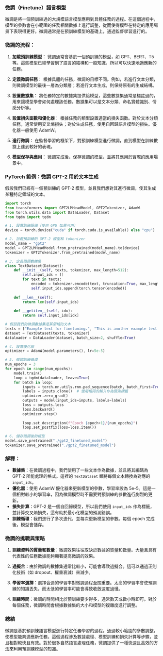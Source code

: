 ### 微調（Finetune）語言模型

微調是將一個預訓練過的大規模語言模型應用到具體任務的過程。在這個過程中，模型的參數會在小範圍的任務相關數據上進行調整，從而使得模型在特定的應用場景下表現得更好。微調通常是在預訓練模型的基礎上，通過監督學習進行的。

### 微調的流程：
1. **加載預訓練模型**：
   微調通常會基於一個預訓練的模型，如 GPT、BERT、T5 等。這些模型已經學習到了語言的結構和一般知識，所以可以快速地適應新的任務。

2. **定義微調任務**：
   根據具體的任務，微調的目標不同。例如，若進行文本分類，則微調模型的最後一層為分類層；若進行文本生成，則保持原有的生成結構。

3. **設置數據集**：
   將任務特定的數據集提供給模型，這些數據集通常是標註過的，用來讓模型學會如何處理該任務。數據集可以是文本分類、命名實體識別、情感分析等。

4. **設置損失函數和優化器**：
   根據任務的類型設置適當的損失函數。對於文本分類任務，通常使用交叉熵損失；對於生成任務，使用自回歸語言模型的損失。優化器一般使用 AdamW。

5. **進行微調**：
   在監督學習的框架下，對預訓練模型進行微調，直到模型在訓練數據上達到較好的表現。

6. **模型保存與應用**：
   微調完成後，保存微調的模型，並將其應用於實際的應用場景中。

### PyTorch 範例：微調 GPT-2 用於文本生成
假設我們已經有一個預訓練的 GPT-2 模型，並且我們想對其進行微調，使其生成某種特定領域的文本。

```python
import torch
from transformers import GPT2LMHeadModel, GPT2Tokenizer, AdamW
from torch.utils.data import DataLoader, Dataset
from tqdm import tqdm

# 1. 設置訓練設備（使用 GPU 如果可用）
device = torch.device("cuda" if torch.cuda.is_available() else "cpu")

# 2. 加載預訓練的 GPT-2 模型和 tokenizer
model_name = "gpt2"
model = GPT2LMHeadModel.from_pretrained(model_name).to(device)
tokenizer = GPT2Tokenizer.from_pretrained(model_name)

# 3. 定義微調數據集
class TextDataset(Dataset):
    def __init__(self, texts, tokenizer, max_length=512):
        self.input_ids = []
        for text in texts:
            encoded = tokenizer.encode(text, truncation=True, max_length=max_length)
            self.input_ids.append(torch.tensor(encoded))
    
    def __len__(self):
        return len(self.input_ids)
    
    def __getitem__(self, idx):
        return self.input_ids[idx]

# 假設我們的微調數據集是某領域的文本
texts = ["Example text for finetuning.", "This is another example text."]
dataset = TextDataset(texts, tokenizer)
dataloader = DataLoader(dataset, batch_size=2, shuffle=True)

# 4. 設置優化器
optimizer = AdamW(model.parameters(), lr=5e-5)

# 5. 微調訓練循環
num_epochs = 3
for epoch in range(num_epochs):
    model.train()
    loop = tqdm(dataloader, leave=True)
    for batch in loop:
        inputs = torch.nn.utils.rnn.pad_sequence(batch, batch_first=True).to(device)
        labels = inputs.clone()  # 使用相同的輸入作為預測標籤
        optimizer.zero_grad()
        outputs = model(input_ids=inputs, labels=labels)
        loss = outputs.loss
        loss.backward()
        optimizer.step()
        
        loop.set_description(f"Epoch {epoch+1}/{num_epochs}")
        loop.set_postfix(loss=loss.item())

# 6. 儲存微調後的模型
model.save_pretrained("./gpt2_finetuned_model")
tokenizer.save_pretrained("./gpt2_finetuned_model")
```

### 解釋：
- **數據集**：在微調過程中，我們使用了一些文本作為數據，並且將其編碼為 GPT-2 所能處理的格式。這裡的 `TextDataset` 類將每個文本轉換為對應的 `input_ids`。
- **優化器**：使用 AdamW 優化器來更新模型的參數，學習率設為 5e-5。這是一個相對較小的學習率，因為微調模型時不需要對預訓練的參數進行劇烈的更新。
- **損失計算**：GPT-2 是一個自回歸模型，所以我們使用 `input_ids` 作為標籤，並計算交叉熵損失，這有助於最小化模型的預測錯誤。
- **訓練循環**：我們進行了多次迭代，並每次更新模型的參數。每個 epoch 完成後，模型會儲存。

### 微調的挑戰與策略
1. **訓練資料的質量和數量**：微調效果往往取決於數據的質量和數量。大量且具有代表性的任務數據能夠顯著提高微調的效果。
   
2. **過擬合**：由於微調的數據集通常比較小，可能會導致過擬合。這可以通過正則化技術（如 dropout、權重衰減）來減少。

3. **學習率選擇**：選擇合適的學習率對微調過程至關重要。太高的學習率會使預訓練的知識丟失，而太低的學習率可能會導致收斂速度過慢。

4. **訓練時間**：微調的時間相比於預訓練要少得多，通常數天或數小時即可。對於每個任務，微調時間會根據數據集的大小和模型的複雜度進行調整。

### 總結
微調是基於預訓練語言模型進行特定任務學習的過程，通過較小範圍的參數調整，使模型能夠適應新任務。這個過程涉及數據處理、模型訓練和損失計算等步驟，並且相對較快且有效。對於很多自然語言處理任務，微調提供了一種快速且高效的方法來利用預訓練模型的知識。